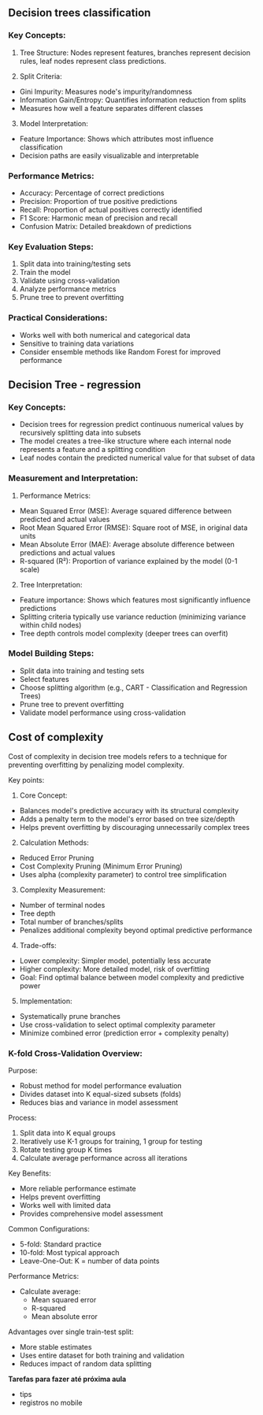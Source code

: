 ## Decision trees classification

### Key Concepts:
1. Tree Structure: Nodes represent features, branches represent decision rules, leaf nodes represent class predictions.

2. Split Criteria:
- Gini Impurity: Measures node's impurity/randomness
- Information Gain/Entropy: Quantifies information reduction from splits
- Measures how well a feature separates different classes

3. Model Interpretation:
- Feature Importance: Shows which attributes most influence classification
- Decision paths are easily visualizable and interpretable

### Performance Metrics:
- Accuracy: Percentage of correct predictions
- Precision: Proportion of true positive predictions
- Recall: Proportion of actual positives correctly identified
- F1 Score: Harmonic mean of precision and recall
- Confusion Matrix: Detailed breakdown of predictions

### Key Evaluation Steps:
1. Split data into training/testing sets
2. Train the model
3. Validate using cross-validation
4. Analyze performance metrics
5. Prune tree to prevent overfitting

### Practical Considerations:
- Works well with both numerical and categorical data
- Sensitive to training data variations
- Consider ensemble methods like Random Forest for improved performance



## Decision Tree - regression

### Key Concepts:
- Decision trees for regression predict continuous numerical values by recursively splitting data into subsets
- The model creates a tree-like structure where each internal node represents a feature and a splitting condition
- Leaf nodes contain the predicted numerical value for that subset of data

### Measurement and Interpretation:
1. Performance Metrics:
- Mean Squared Error (MSE): Average squared difference between predicted and actual values
- Root Mean Squared Error (RMSE): Square root of MSE, in original data units
- Mean Absolute Error (MAE): Average absolute difference between predictions and actual values
- R-squared (R²): Proportion of variance explained by the model (0-1 scale)

2. Tree Interpretation:
- Feature importance: Shows which features most significantly influence predictions
- Splitting criteria typically use variance reduction (minimizing variance within child nodes)
- Tree depth controls model complexity (deeper trees can overfit)

### Model Building Steps:
- Split data into training and testing sets
- Select features
- Choose splitting algorithm (e.g., CART - Classification and Regression Trees)
- Prune tree to prevent overfitting
- Validate model performance using cross-validation

## Cost of complexity
Cost of complexity in decision tree models refers to a technique for preventing overfitting by penalizing model complexity. 

Key points:

1. Core Concept:
- Balances model's predictive accuracy with its structural complexity
- Adds a penalty term to the model's error based on tree size/depth
- Helps prevent overfitting by discouraging unnecessarily complex trees

2. Calculation Methods:
- Reduced Error Pruning
- Cost Complexity Pruning (Minimum Error Pruning)
- Uses alpha (complexity parameter) to control tree simplification

3. Complexity Measurement:
- Number of terminal nodes
- Tree depth
- Total number of branches/splits
- Penalizes additional complexity beyond optimal predictive performance

4. Trade-offs:
- Lower complexity: Simpler model, potentially less accurate
- Higher complexity: More detailed model, risk of overfitting
- Goal: Find optimal balance between model complexity and predictive power

5. Implementation:
- Systematically prune branches
- Use cross-validation to select optimal complexity parameter
- Minimize combined error (prediction error + complexity penalty)


### K-fold Cross-Validation Overview:

Purpose:
- Robust method for model performance evaluation
- Divides dataset into K equal-sized subsets (folds)
- Reduces bias and variance in model assessment

Process:
1. Split data into K equal groups
2. Iteratively use K-1 groups for training, 1 group for testing
3. Rotate testing group K times
4. Calculate average performance across all iterations

Key Benefits:
- More reliable performance estimate
- Helps prevent overfitting
- Works well with limited data
- Provides comprehensive model assessment

Common Configurations:
- 5-fold: Standard practice
- 10-fold: Most typical approach
- Leave-One-Out: K = number of data points

Performance Metrics:
- Calculate average:
  - Mean squared error
  - R-squared 
  - Mean absolute error

Advantages over single train-test split:
- More stable estimates
- Uses entire dataset for both training and validation
- Reduces impact of random data splitting

**Tarefas para fazer até próxima aula**
- tips
- registros no mobile